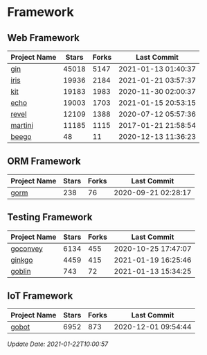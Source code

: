 # Framework

## Web Framework
| Project Name | Stars | Forks | Last Commit |
| ------------ | ----- | ----- | ----------- |
| [gin](https://github.com/gin-gonic/gin) | 45018 | 5147 | 2021-01-13 01:40:37 |
| [iris](https://github.com/kataras/iris) | 19936 | 2184 | 2021-01-21 03:57:37 |
| [kit](https://github.com/go-kit/kit) | 19183 | 1983 | 2020-11-30 02:00:37 |
| [echo](https://github.com/labstack/echo) | 19003 | 1703 | 2021-01-15 20:53:15 |
| [revel](https://github.com/revel/revel) | 12109 | 1388 | 2020-07-12 05:57:36 |
| [martini](https://github.com/go-martini/martini) | 11185 | 1115 | 2017-01-21 21:58:54 |
| [beego](https://github.com/astaxie/beego) | 48 | 11 | 2020-12-13 11:36:23 |

## ORM Framework
| Project Name | Stars | Forks | Last Commit |
| ------------ | ----- | ----- | ----------- |
| [gorm](https://github.com/jinzhu/gorm) | 238 | 76 | 2020-09-21 02:28:17 |

## Testing Framework
| Project Name | Stars | Forks | Last Commit |
| ------------ | ----- | ----- | ----------- |
| [goconvey](https://github.com/smartystreets/goconvey) | 6134 | 455 | 2020-10-25 17:47:07 |
| [ginkgo](https://github.com/onsi/ginkgo) | 4459 | 415 | 2021-01-19 16:25:46 |
| [goblin](https://github.com/franela/goblin) | 743 | 72 | 2021-01-13 15:34:25 |

## IoT Framework
| Project Name | Stars | Forks | Last Commit |
| ------------ | ----- | ----- | ----------- |
| [gobot](https://github.com/hybridgroup/gobot) | 6952 | 873 | 2020-12-01 09:54:44 |

*Update Date: 2021-01-22T10:00:57*